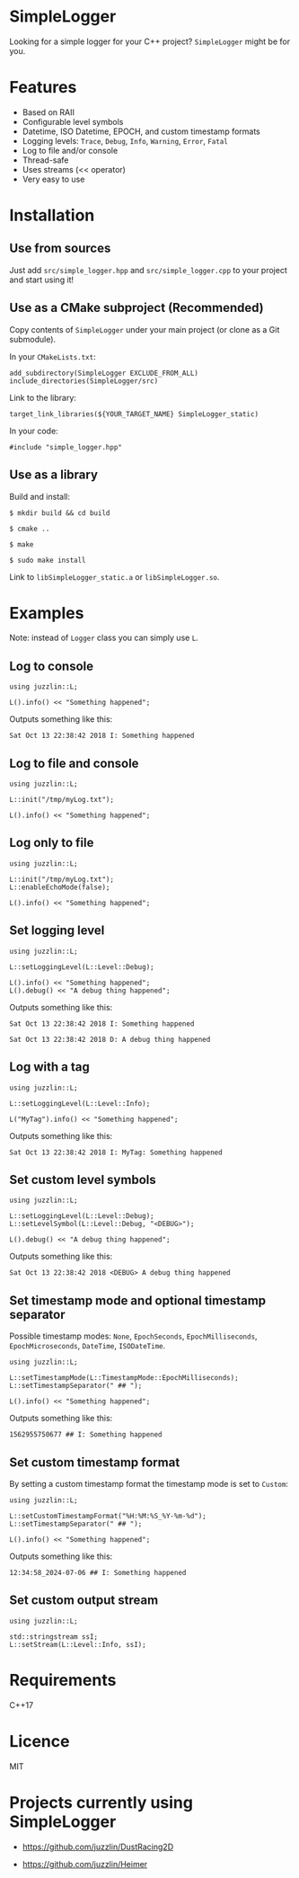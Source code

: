 SimpleLogger
============

Looking for a simple logger for your C++ project? `SimpleLogger` might be for you.

# Features

* Based on RAII
* Configurable level symbols
* Datetime, ISO Datetime, EPOCH, and custom timestamp formats
* Logging levels: `Trace`, `Debug`, `Info`, `Warning`, `Error`, `Fatal`
* Log to file and/or console
* Thread-safe
* Uses streams (<< operator)
* Very easy to use

# Installation

## Use from sources

Just add `src/simple_logger.hpp` and `src/simple_logger.cpp` to your project and start using it!

## Use as a CMake subproject (Recommended)

Copy contents of `SimpleLogger` under your main project (or clone as a Git submodule).

In your `CMakeLists.txt`:

```
add_subdirectory(SimpleLogger EXCLUDE_FROM_ALL)
include_directories(SimpleLogger/src)
```

Link to the library:

```
target_link_libraries(${YOUR_TARGET_NAME} SimpleLogger_static)
```

In your code:

```
#include "simple_logger.hpp"
```

## Use as a library

Build and install:

`$ mkdir build && cd build`

`$ cmake ..`

`$ make`

`$ sudo make install`

Link to `libSimpleLogger_static.a` or `libSimpleLogger.so`.

# Examples

Note: instead of `Logger` class you can simply use `L`.

## Log to console

```
using juzzlin::L;

L().info() << "Something happened";
```

Outputs something like this:

`Sat Oct 13 22:38:42 2018 I: Something happened`

## Log to file and console

```
using juzzlin::L;

L::init("/tmp/myLog.txt");

L().info() << "Something happened";
```

## Log only to file

```
using juzzlin::L;

L::init("/tmp/myLog.txt");
L::enableEchoMode(false);

L().info() << "Something happened";
```

## Set logging level

```
using juzzlin::L;

L::setLoggingLevel(L::Level::Debug);

L().info() << "Something happened";
L().debug() << "A debug thing happened";
```

Outputs something like this:

`Sat Oct 13 22:38:42 2018 I: Something happened`

`Sat Oct 13 22:38:42 2018 D: A debug thing happened`

## Log with a tag

```
using juzzlin::L;

L::setLoggingLevel(L::Level::Info);

L("MyTag").info() << "Something happened";
```

Outputs something like this:

`Sat Oct 13 22:38:42 2018 I: MyTag: Something happened`

## Set custom level symbols

```
using juzzlin::L;

L::setLoggingLevel(L::Level::Debug);
L::setLevelSymbol(L::Level::Debug, "<DEBUG>");

L().debug() << "A debug thing happened";
```

Outputs something like this:

`Sat Oct 13 22:38:42 2018 <DEBUG> A debug thing happened`

## Set timestamp mode and optional timestamp separator

Possible timestamp modes: `None`, `EpochSeconds`, `EpochMilliseconds`, `EpochMicroseconds`, `DateTime`, `ISODateTime`.

```
using juzzlin::L;

L::setTimestampMode(L::TimestampMode::EpochMilliseconds);
L::setTimestampSeparator(" ## ");

L().info() << "Something happened";
```

Outputs something like this:

`1562955750677 ## I: Something happened`

## Set custom timestamp format

By setting a custom timestamp format the timestamp mode is set to `Custom`:

```
using juzzlin::L;

L::setCustomTimestampFormat("%H:%M:%S_%Y-%m-%d");
L::setTimestampSeparator(" ## ");

L().info() << "Something happened";
```

Outputs something like this:

`12:34:58_2024-07-06 ## I: Something happened`

## Set custom output stream

```
using juzzlin::L;

std::stringstream ssI;
L::setStream(L::Level::Info, ssI);
```

# Requirements

C++17

# Licence

MIT

# Projects currently using SimpleLogger

* https://github.com/juzzlin/DustRacing2D

* https://github.com/juzzlin/Heimer


